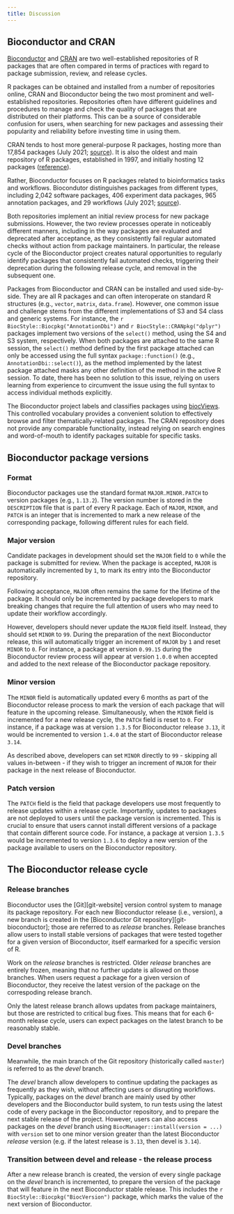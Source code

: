 ```yaml
---
title: Discussion
---
```


## Bioconductor and CRAN

[Bioconductor][bioc-website] and [CRAN][cran-website] are two well-established repositories of R packages that are often compared in terms of practices with regard to package submission, review, and release cycles.

R packages can be obtained and installed from a number of repositories online, CRAN and Bioconductor being the two most prominent and well-established repositories.
Repositories often have different guidelines and procedures to manage and check the quality of packages that are distributed on their platforms.
This can be a source of considerable confusion for users, when searching for new packages and assessing their popularity and reliability before investing time in using them.

CRAN tends to host more general-purpose R packages, hosting more than 17,854 packages (July 2021; [source][cran-packages]).
It is also the oldest and main repository of R packages, established in 1997, and initially hosting 12 packages ([reference][cran-first-release]).

Rather, Bioconductor focuses on R packages related to bioinformatics tasks and workflows.
Biocondutor distinguishes packages from different types, including 2,042 software packages, 406 experiment data packages, 965 annotation packages, and 29 workflows (July 2021; [source][bioc-packages]).

Both repositories implement an initial review process for new package submissions.
However, the two review processes operate in noticeably different manners, including in the way packages are evaluated and deprecated after acceptance, as they consistently fail regular automated checks without action from package maintainers.
In particular, the release cycle of the Bioconductor project creates natural opportunities to regularly identify packages that consistently fail automated checks, triggering their deprecation during the following release cycle, and removal in the subsequent one.

Packages from Bioconductor and CRAN can be installed and used side-by-side.
They are all R packages and can often interoperate on standard R structures (e.g., `vector`, `matrix`, `data.frame`).
However, one common issue and challenge stems from the different implementations of S3 and S4 class and generic systems.
For instance, the `r BiocStyle::Biocpkg("AnnotationDbi")` and `r BiocStyle::CRANpkg("dplyr")` packages implement two versions of the `select()` method, using the S4 and S3 system, respectively.
When both packages are attached to the same R session, the `select()` method defined by the first package attached can only be accessed using the full syntax `package::function()` (e.g., `AnnotationDbi::select()`), as the method implemented by the latest package attached masks any other definition of the method in the active R session.
To date, there has been no solution to this issue, relying on users learning from experience to circumvent the issue using the full syntax to access individual methods explicitly.

The Bioconductor project labels and classifies packages using [biocViews][biocviews-site].
This controlled vocabulary provides a convenient solution to effectively browse and filter thematically-related packages.
The CRAN repository does not provide any comparable functionality, instead relying on search engines and word-of-mouth to identify packages suitable for specific tasks.

## Bioconductor package versions

### Format

Bioconductor packages use the standard format `MAJOR.MINOR.PATCH` to version packages (e.g., `1.13.2`).
The version number is stored in the `DESCRIPTION` file that is part of every R package.
Each of `MAJOR`, `MINOR`, and `PATCH` is an integer that is incremented to mark a new release of the corresponding package, following different rules for each field.

### Major version

Candidate packages in development should set the `MAJOR` field to `0` while the package is submitted for review.
When the package is accepted, `MAJOR` is automatically incremented by `1`, to mark its entry into the Bioconductor repository.

Following acceptance, `MAJOR` often remains the same for the lifetime of the package.
It should only be incremented by package developers to mark breaking changes that require the full attention of users who may need to update their workflow accordingly.

However, developers should never update the `MAJOR` field itself.
Instead, they should set `MINOR` to `99`.
During the preparation of the next Bioconductor release, this will automatically trigger an increment of `MAJOR` by `1` and reset `MINOR` to `0`.
For instance, a package at version `0.99.15` during the Bioconductor review process will appear at version `1.0.0` when accepted and added to the next release of the Bioconductor package repository.

### Minor version

The `MINOR` field is automatically updated every 6 months as part of the Bioconductor release process to mark the version of each package that will feature in the upcoming release.
Simultaneously, when the `MINOR` field is incremented for a new release cycle, the `PATCH` field is reset to `0`.
For instance, if a package was at version `1.3.5` for Bioconductor release `3.13`, it would be incremented to version `1.4.0` at the start of Bioconductor release `3.14`.

As described above, developers can set `MINOR` directly to `99` - skipping all values in-between - if they wish to trigger an increment of `MAJOR` for their package in the next release of Bioconductor.

### Patch version

The `PATCH` field is the field that package developers use most frequently to release updates within a release cycle.
Importantly, updates to packages are not deployed to users until the package version is incremented.
This is crucial to ensure that users cannot install different versions of a package that contain different source code.
For instance, a package at version `1.3.5` would be incremented to version `1.3.6` to deploy a new version of the package available to users on the Bioconductor repository.

## The Bioconductor release cycle

### Release branches

Bioconductor uses the [Git][git-website] version control system to manage its package repository.
For each new Bioconductor release (i.e., version), a new branch is created in the [Bioconductor Git repository][git-bioconductor]; those are referred to as _release_ branches.
Release branches allow users to install stable versions of packages that were tested together for a given version of Bioconductor, itself earmarked for a specific version of R.

Work on the _release_ branches is restricted.
Older _release_ branches are entirely frozen, meaning that no further update is allowed on those branches.
When users request a package for a given version of Bioconductor, they receive the latest version of the package on the correspoding release branch.

Only the latest release branch allows updates from package maintainers, but those are restricted to critical bug fixes.
This means that for each 6-month release cycle, users can expect packages on the latest branch to be reasonably stable.

### Devel branches

Meanwhile, the main branch of the Git repository (historically called `master`) is referred to as the _devel_ branch.

The _devel_ branch allow developers to continue updating the packages as frequently as they wish, without affecting users or disrupting workflows.
Typically, packages on the _devel_ branch are mainly used by other developers and the Bioconductor build system, to run tests using the latest code of every package in the Bioconductor repository, and to prepare the next stable release of the project.
However, users can also access packages on the _devel_ branch using `BiocManager::install(version = ...)` with `version` set to one minor version greater than the latest Bioconductor _release_ version (e.g. if the latest release is `3.13`, then devel is `3.14`).

### Transition between devel and release - the release process

After a new release branch is created, the version of every single package on the _devel_ branch is incremented, to prepare the version of the package that will feature in the next Bioconductor stable release.
This includes the `r BiocStyle::Biocpkg("BiocVersion")` package, which marks the value of the next version of Bioconductor.

[bioc-website]: https://bioconductor.org
[cran-website]: https://cran.r-project.org
[cran-packages]: https://cran.r-project.org/web/packages/index.html
[cran-first-release]: https://stat.ethz.ch/pipermail/r-announce/1997/000001.html
[bioc-packages]: https://bioconductor.org/news/bioc_3_13_release/
[biocviews-site]: https://www.bioconductor.org/packages/release/BiocViews.html



